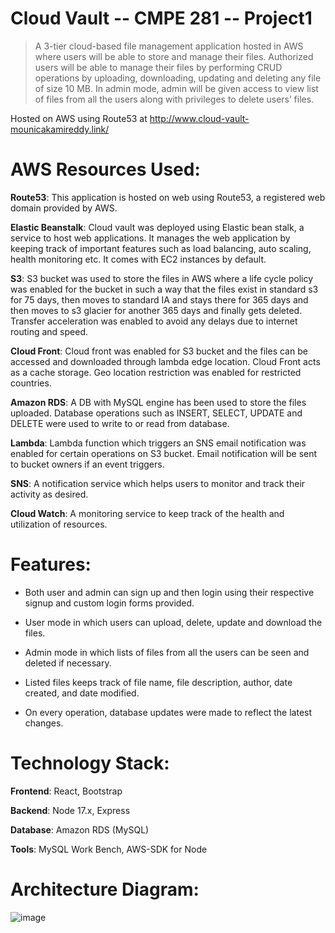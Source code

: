 # Cloud Vault -- CMPE 281 -- Project1

> A 3-tier cloud-based file management application hosted in AWS where users will be able to store and manage their files. Authorized users will be able to manage their files by performing CRUD operations by uploading, downloading, updating and deleting any file of size 10 MB. In admin mode, admin will be given access to view list of files from all the users along with privileges to delete users’ files.

Hosted on AWS using Route53 at http://www.cloud-vault-mounicakamireddy.link/

# AWS Resources Used:

**Route53**: This application is hosted on web using Route53, a registered web domain provided by AWS.

**Elastic Beanstalk**: Cloud vault was deployed using Elastic bean stalk, a service to host web applications. It manages the web application by keeping track of important features such as load balancing, auto scaling, health monitoring etc. It comes with EC2 instances by default.

**S3**: S3 bucket was used to store the files in AWS where a life cycle policy was enabled for the bucket in such a way that the files exist in standard s3 for 75 days, then moves to standard IA and stays there for 365 days and then moves to s3 glacier for another 365 days and finally gets deleted. Transfer acceleration was enabled to avoid any delays due to internet routing and speed.

**Cloud Front**: Cloud front was enabled for S3 bucket and the files can be accessed and downloaded through lambda edge location. Cloud Front acts as a cache storage. Geo location restriction was enabled for restricted countries.

**Amazon RDS**: A DB with MySQL engine has been used to store the files uploaded. Database operations such as INSERT, SELECT, UPDATE and DELETE were used to write to or read from database.

**Lambda**: Lambda function which triggers an SNS email notification was enabled for certain operations on S3 bucket. Email notification will be sent to bucket owners if an event triggers.

**SNS**: A notification service which helps users to monitor and track their activity as desired.

**Cloud Watch**: A monitoring service to keep track of the health and utilization of resources.

# Features:

- Both user and admin can sign up and then login using their respective signup and custom login forms provided.

- User mode in which users can upload, delete, update and download the files.

- Admin mode in which lists of files from all the users can be seen and deleted if necessary.

- Listed files keeps track of file name, file description, author, date created, and date modified.

- On every operation, database updates were made to reflect the latest changes.

# Technology Stack:

**Frontend**: React, Bootstrap

**Backend**: Node 17.x, Express

**Database**: Amazon RDS (MySQL)

**Tools**: MySQL Work Bench, AWS-SDK for Node

# Architecture Diagram:

![image](https://user-images.githubusercontent.com/27188674/138378368-663e5e3d-ce60-424f-9260-1d15994c46da.png)








